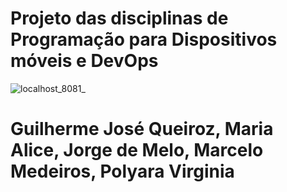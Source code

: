 # Projeto das disciplinas de Programação para Dispositivos móveis e DevOps
![localhost_8081_](https://github.com/GuilhermeJQA/AppDeMusicas/assets/101995065/ab46bda0-0a20-4809-9b20-8c79a9af2c43)

# Guilherme José Queiroz, Maria Alice, Jorge de Melo, Marcelo Medeiros, Polyara Virginia
